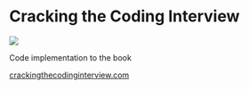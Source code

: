 # Cracking the Coding Interview

![](https://m.media-amazon.com/images/I/61mIq2iJUXL._SY522_.jpg)

Code implementation to the book

[crackingthecodinginterview.com](https://www.crackingthecodinginterview.com/)
